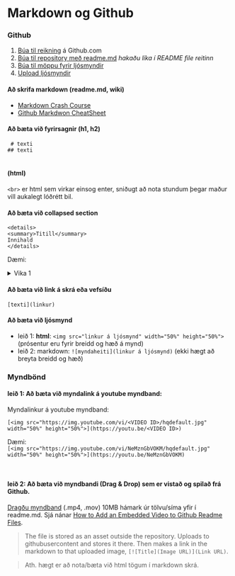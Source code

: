 # Markdown og Github

### Github 
1. [Búa til reikning](https://youtu.be/ovCRBERA1NQ) á Github.com
1. [Búa til repository með readme.md](https://www.youtube.com/watch?v=HhfPWwz8lVA&ab_channel=RichMcCue)  _hakaðu líka í README file reitinn_
1. [Búa til möppu fyrir ljósmyndir](https://www.youtube.com/watch?v=FvCsnUgAdWA&ab_channel=RichMcCue)
1. [Upload ljósmyndir](https://www.youtube.com/watch?v=ATVm6ACERu8&ab_channel=RichMcCue) 

#### Að skrifa markdown (readme.md, wiki)
- [Markdown Crash Course](https://www.youtube.com/watch?v=HUBNt18RFbo&ab_channel=TraversyMedia)
- [Github Markdwon CheatSheet](https://github.com/adam-p/markdown-here/wiki/Markdown-Cheatsheet)


#### Að bæta við fyrirsagnir (h1, h2)
` # texti` <br>
`## texti`


#### <br>  (html)

`<br>` er html sem virkar einsog enter, sniðugt að nota stundum þegar maður vill aukalegt lóðrétt bil.

#### Að bæta við collapsed section

```
<details>
<summary>Titill</summary>
Innihald 
</details>

```
Dæmi:

<details>
<summary>Vika 1</summary>

<br>

Innihald fyrir viku 1 ...

</details>


#### Að bæta við link á skrá eða vefsíðu 
`[texti](linkur)`

#### Að bæta við ljósmynd
- leið 1: **html**: `<img src="linkur á ljósmynd" width="50%" height="50%">`  (prósentur eru fyrir breidd og hæð á mynd)
- leið 2: markdown: `![myndaheiti](linkur á ljósmynd)`   (ekki hægt að breyta breidd og hæð)

### Myndbönd

#### leið 1: Að bæta við myndalink á youtube myndband:
Myndalinkur á youtube myndband:  <!-- https://orbitingweb.com/blog/view-youtube-thumbnail-image/ -->

`[<img src="https://img.youtube.com/vi/<VIDEO ID>/hqdefault.jpg" width="50%" height="50%">](https://youtu.be/<VIDEO ID>)`

Dæmi: <br>
`[<img src="https://img.youtube.com/vi/NeMznGbVOKM/hqdefault.jpg" width="50%" height="50%">](https://youtu.be/NeMznGbVOKM)`

<br>

#### leið 2: Að bæta við myndbandi (Drag & Drop) sem er vistað og spilað frá Github.
[Dragðu myndband](https://i.stack.imgur.com/vxyiV.gif) (.mp4, .mov) 10MB hámark úr tölvu/síma yfir í readme.md. Sjá nánar [How to Add an Embedded Video to Github Readme Files](https://medium.com/huawei-developers/how-to-add-an-embedded-video-on-github-readme-file-450f83be157a).

> The file is stored as an asset outside the repository. Uploads to githubusercontent and stores it there. Then makes a link in the markdown to that uploaded image, `[![Title](Image URL)](Link URL)`. 


<!-- 
`[![Myndband](https://user-images.githubusercontent.com/117899282/222217311-3d43812d-6750-4b7e-945e-cce67de61149.mp4)](https://user-images.githubusercontent.com/117899282/222217311-3d43812d-6750-4b7e-945e-cce67de61149.mp4)`
-->

> Ath. hægt er að nota/bæta við html tögum í markdown skrá.



